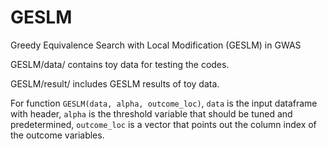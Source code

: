 # GESLM
Greedy Equivalence Search with Local Modification (GESLM) in GWAS

GESLM/data/ contains toy data for testing the codes.

GESLM/result/ includes GESLM results of toy data.

For function `GESLM(data, alpha, outcome_loc)`, `data` is the input dataframe with header, `alpha` is the threshold variable that should be tuned and predetermined, `outcome_loc` is a vector that points out the column index of the outcome variables.
